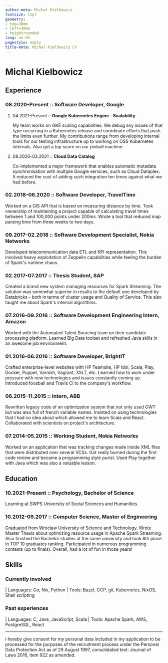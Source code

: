```yaml
---
author-meta: Michal Kielbowicz
fontsize: 11pt
geometry:
- top=30mm
- left=30mm
- heightrounded
lang: en-US
pagestyle: empty
title-meta: Michal Kielbowicz CV
---
```


# Michal Kielbowicz

## Experience

### 08.2020-Present :: Software Developer, Google

1.  04.2021-Present :: **Google Kubernetes Engine - Scalability**

    My team works on GKE scaling capabilities. We debug any issues of that type
    occurring in a Kubernetes release and coordinate efforts that push the
    limits even further. My contributions range from developing internal tools
    for our testing infrastructure up to working on OSS Kubernetes internals.
    Also got a top score on our pinball machine.

2.  08.2020-03.2021 :: **Cloud Data Catalog**

    Co-implemented a major framework that enables automatic metadata
    synchronisation with multiple Google services, such as Cloud Dataplex. It
    reduced the cost of adding such integration ten times against what we had
    before.

### 02.2018-06.2020 :: Software Developer, TravelTime

Worked on a GIS API that is based on measuring distance by time. Took ownership
of maintaining a project capable of calculating travel times between 1 and
100,000 points under 200ms. Wrote a tool that reduced map parsing time from
three weeks to two days.

### 09.2017-02.2018 :: Software Development Specialist, Nokia Networks

Developed telecommunication data ETL and KPI representation. This involved heavy
exploitation of Zeppelin capabilities while feeling the burden of Spark's
runtime chaos.

### 02.2017-07.2017 :: Thesis Student, SAP

Created a brand new system managing resources for Spark Streaming. The solution
was somewhat superior in results to the default one developed by Databricks -
both in terms of cluster usage and Quality of Service. This also taught me about
Spark's internal algorithms.

### 07.2016-09.2016 :: Software Development Engineering Intern, Amazon

Worked with the Automated Talent Sourcing team on their candidate processing
platform. Learned Big Data toolset and refreshed Java skills in an awesome job
environment.

### 01.2016-06.2016 :: Software Developer, BrightIT

Crafted enterprise-level websites with HP Teamsite, HP Idol, Scala, Play,
Docker, Puppet, Varnish, Vagrant, XSLT, etc. Learned how to work under pressure
with new technologies and issues constantly coming up. Introduced foosball and
Travis CI to the company's workflow.

### 06.2015-11.2015 :: Intern, ABB

Rewritten legacy code of an optimization system that not only used GWT but was
also full of french variable names. Insisted on using technologies that I had no
idea about which allowed me to learn Scala and React. Collaborated with
scientists on project's architecture.

### 07.2014-05.2015 :: Working Student, Nokia Networks

Worked on an application that was tracking changes made inside XML files that
were distributed over several VCSs. Got really burned during the first code
review and became a programming style purist. Used Play together with Java which
was also a valuable lesson.

## Education

### 10.2021-Present :: Psychology, Bachelor of Science

Learning at SWPS University of Social Sciences and Humanities.

### 10.2012-09.2017 :: Computer Science, Master of Engineering

Graduated from Wroclaw University of Science and Technology. Wrote Master Thesis
about optimizing resource usage in Apache Spark Streaming. Also finished the
Bachelor studies at the same university and took 6th place in TOP 10 graduates
ranking. Participated in numerous programming contests (up to finals). Overall,
had a lot of fun in those years!

## Skills

### Currently involved

| Languages: Go, Nix, Python
| Tools: Bazel, GCP, git, Kubernetes, NixOS, Shell scripting

### Past experiences

| Languages: C, Java, JavaScript, Scala
| Tools: Apache Spark, AWS, PostgreSQL, React

--------------------------------------------------------------------------------

I hereby give consent for my personal data included in my application to be
processed for the purposes of the recruitment process under the Personal Data
Protection Act as of 29 August 1997, consolidated text: Journal of Laws 2016,
item 922 as amended.
